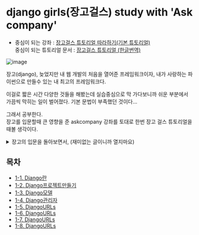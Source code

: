 # django girls(장고걸스) study with 'Ask company'

- 중심이 되는 강좌 : [장고걸스 튜토리얼 따라하기(기본 튜토리얼)](https://www.askcompany.kr/r/djangogirls/)  
중심이 되는 튜토리얼 문서 : [장고걸스 튜토리얼 (한글번역)](https://tutorial.djangogirls.org/ko/)

![image](https://user-images.githubusercontent.com/48408417/82525792-47689c00-9b6d-11ea-8c4c-1d4f12df45b9.png)

장고(django), 늦었지만 내 웹 개발의 처음을 열어준 프레임워크이자,   내가 사랑하는 파이썬으로 만들수 있는 내 최고의 프레임워크다. 

이걸로 짧은 시간 다양한 것들을 해봤는데 실습중심으로 막 가다보니까 쉬운 부분에서 가끔씩 막히는 일이 벌어졌다. 기본 문법이 부족했던 것이다...   

그래서 공부한다.   
장고를 입문할때 큰 영향을 준 askcompany 강좌를 토대로 한번 장고 걸스 튜토리얼을 때볼 생각이다.

<details>
    <summary>장고의 입문을 돌아보면서, (재미없는 글이니까 열지마요)</summary>
사실상 장고(django)를 가지고 여러 프로젝트를 해보았다. (물론2020년이 들어서야 늦게 시작했긴 했지만...)

이 장고는 내가 웹 백엔드(+풀스택)를 처음으로 개발해보게 된, 입문백프레임워크? 인데, 이 프레임워크를 접하게 된 계기가, 다름아닌Ask company의 영상이였다.

솔직히 그전까진 학교에서 하라는데로 하고, 공부하는데 솔솔한재미는 있어도 막 폭발적으로 밤을 세서 코딩을 하고싶진 않았다.  
근데 2019년 말, 우연히 시작한 크롤링에서 삘이 팍 꽃혀서 한동안 접어뒀던 파이썬 언어를 가지고 무에서 유를 공부해내기 시작했다.와... 정말 재밌었다.

물론 엄청 어려웠다. 걍 아무런 강의나 책도 없이 쌩으로 구글링으로주어들으면서 공부하였기에, 지식도 개판이였다. 

근데 유튜브로 askcompany의 이진석 코치분의 영상으로, 그동안 막혔던 코딩문제도  해결하면서 와... 엄청난 흐름과 마인드를 배웠다.
고수를 만난게, 그리고 그 고수가 가볍게 설명해주는게 하나하나   주옥같았다.

---

아무튼 이제는 지대로 입문할 시간일 것이다.  
이곳에서 이제 ask company의 강의를 들으면서, 정말로 내가좋아했던 크롤링과 장고의 끝까지 공부해볼 수 있으면 좋을 것 같다.
</details>

## 목차

- [1-1. Django란](https://github.com/Kimdonghyeon7645/django-girls_study_with_Ask-company/blob/master/1-1-Django란.md)
- [1-2. Django프로젝트만들기](https://github.com/Kimdonghyeon7645/django-girls_study_with_Ask-company/blob/master/1-2-Django프로젝트만들기.md)
- [1-3. Django모델](https://github.com/Kimdonghyeon7645/django-girls_study_with_Ask-company/blob/master/1-3-Django모델.md)
- [1-4. Django관리자](https://github.com/Kimdonghyeon7645/django-girls_study_with_Ask-company/blob/master/1-4-Django관리자.md)
- [1-5. DjangoURLs](https://github.com/Kimdonghyeon7645/django-girls_study_with_Ask-company/blob/master/1-5-DjangoURLs.md)
- [1-6. DjangoURLs](https://github.com/Kimdonghyeon7645/django-girls_study_with_Ask-company/blob/master/1-6-Django뷰(view).md)
- [1-7. DjangoURLs](https://github.com/Kimdonghyeon7645/django-girls_study_with_Ask-company/blob/master/1-7-HTML시작하기.md)
- [1-8. DjangoURLs](https://github.com/Kimdonghyeon7645/django-girls_study_with_Ask-company/blob/master/1-8-DjangoORM과QuerySet.md)